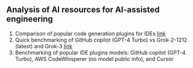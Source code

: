 ## Analysis of AI resources for AI-assisted engineering
 1. Comparison of popular code generation plugins for IDEs [link](https://github.com/vasiliyk/AI-engineering/blob/main/Code%20Generators%20Comparison.md)
 2. Quick benchmarking of GitHub copilot (GPT-4 Turbo) vs Grok-2-1212 (latest) and Grok-3 [link](https://github.com/vasiliyk/AI-engineering/blob/main/copilot-grok.md)
 3. Benchmarking of popular IDE plugins models: GitHub copilot (GPT-4 Turbo), AWS CodeWhisperer (no model public info), and Cursor




